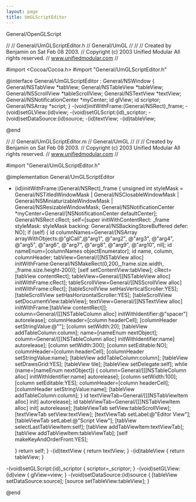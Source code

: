 ```yaml
---
layout: page
title: UmGLScriptEditor
---
```


General/OpenGLScript

    


//
//  General/UmGLScriptEditor.h
//  General/UmGL
//
//
//  Created by Benjamin on Sat Feb 08 2003.
//  Copyright (c) 2003 Unified Modular All rights reserved.
//  www.unifiedmodular.com
//


#import <Cocoa/Cocoa.h>
#import "General/UmGLScriptEditor.h"

@interface General/UmGLScriptEditor : General/NSWindow {
    General/NSTabView *tabView;
    General/NSTableView *tableView;
    General/NSScrollView *tableScrollView;
    General/NSTextView *textView;
    General/NSNotificationCenter *myCenter;
    id glView;
    id scriptor;
    General/NSArray *script;
}
-(void)initWithFrame:(General/NSRect)_frame;
-(void)setGLView:(id)view;
-(void)setGLScript:(id)_scriptor;
-(void)setDataSource:(id)source;
-(id)textView;
-(id)tableView;

@end


//
//  General/UmGLScriptEditor.m
//  General/UmGL
//
//
//  Created by Benjamin on Sat Feb 08 2003.
//  Copyright (c) 2003 Unified Modular All rights reserved.
//  www.unifiedmodular.com
//

#import "General/UmGLScriptEditor.h"


@implementation General/UmGLScriptEditor

- (id)initWithFrame:(General/NSRect)_frame {
    unsigned int styleMask = General/NSTitledWindowMask | General/NSClosableWindowMask
                         | General/NSMiniaturizableWindowMask | General/NSResizableWindowMask;
    General/NSNotificationCenter *myCenter=General/[NSNotificationCenter defaultCenter];
    General/NSRect cRect;
    self=[super initWithContentRect: _frame
                     styleMask: styleMask
                     backing: General/NSBackingStoreBuffered
                     defer: NO];
    if (self) {
        id columnNames=General/[NSArray arrayWithObjects:@"glCall",@"arg1", @"arg2", @"arg3", @"arg4", @"arg5", @"arg6", @"arg7", @"arg8", @"arg9", @"arg10", nil];
        id nameEnum=[columnNames objectEnumerator];
        id name, column, columnHeader;
        tabView=General/[[NSTabView alloc] initWithFrame:General/NSMakeRect(0,200,_frame.size.width, _frame.size.height-200)];
        [self setContentView:tabView];
        cRect=[tabView contentRect];
        tableView=General/[[NSTableView alloc] initWithFrame:cRect];
        tableScrollView=General/[[NSScrollView alloc] initWithFrame:cRect];
        [tableScrollView setHasVerticalScroller:YES];
        [tableScrollView setHasHorizontalScroller:YES];
        [tableScrollView setDocumentView:tableView];
        textView=General/[[NSTextView alloc] initWithFrame:[tabView contentRect]];
        column=General/[[[NSTableColumn alloc] initWithIdentifier:@"spacer"] autorelease];
        columnHeader=[column headerCell];
        [columnHeader setStringValue:@""];
        [column setWidth:20];
        [tableView addTableColumn:column];
        name=[nameEnum nextObject];
        column=General/[[[NSTableColumn alloc] initWithIdentifier:name] autorelease];
        [column setWidth:300];
        [column setEditable:NO];
        columnHeader=[column headerCell];
        [columnHeader setStringValue:name];
        [tableView addTableColumn:column];
        [tableView setDrawsGrid:YES];
        [tableView tile];
        [tableView setDelegate:self];
        while (name=[nameEnum nextObject])  {
            column=General/[[[NSTableColumn alloc] initWithIdentifier:name] autorelease];
            [column setWidth:100];
            [column setEditable:YES];
            columnHeader=[column headerCell];
            [columnHeader setStringValue:name];
            [tableView addTableColumn:column];
        }
        id textViewTab=General/[[[NSTabViewItem alloc] init] autorelease];
        id tableViewTab=General/[[[NSTabViewItem alloc] init] autorelease];
        [tableViewTab setView:tableScrollView];
        [textViewTab setView:textView];
        [textViewTab setLabel:@"Editor View"];
        [tableViewTab setLabel:@"Script View"];
        [tabView selectLastTabViewItem:self];
        [tabView addTabViewItem:textViewTab];
        [tabView addTabViewItem:tableViewTab];
        [self makeKeyAndOrderFront:YES];

    }
    return self;
}
-(id)textView {
    return textView;
}
-(id)tableView {
    return tableView;
}

-(void)setGLScript:(id)_scriptor {
    scriptor=_scriptor;
}
-(void)setGLView:(id)view {
   glView=view; 
}
-(void)setDataSource:(id)source {
    [tableView setDataSource:source];
    [source setTableView:tableView];
}

 
@end




